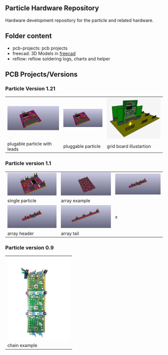 Particle Hardware Repository
----------------------------
Hardware development repository for the particle and related hardware.

## Folder content
* pcb-projects: pcb projects
* freecad: 3D Models in [freecad](http://www.freecadweb.org/)
* reflow: reflow soldering logs, charts and helper

## PCB Projects/Versions
### Particle Version 1.21
|   |   |   |
|---|---|---|
| <a href="./docs/img/particle-tiny1634-pluggable-module-with-lead.jpg"><img src="./docs/img/particle-tiny1634-pluggable-module-with-lead.jpg" width=300 /></a> | <a href="./docs/img/docs/img/particle-tiny1634-pluggable-module.jpg"><img src="./docs/img/particle-tiny1634-pluggable-module.jpg" width=200 /></a> | <a href="./docs/img/grid-board-illustration.jpg"><img src="./docs/img/grid-board-illustration.jpg" width=300 /></a> |
| plugable particle with leads | pluggable particle | grid board illustartion |

### Particle version 1.1

|   |   |   | 
|---|---|---|
|<a href="./docs/img/particle-tiny1634-v1.1.jpg"><img src="./docs/img/particle-tiny1634-v1.1.jpg" width=200/></a>|<a href="./docs/img/particle-tiny1634-array.jpg"><img src="./docs/img/particle-tiny1634-array.jpg" width=200/></a>|<a href="./docs/img/particle-tiny1634-array-header.jpg"><img src="./docs/img/particle-tiny1634-array-header.jpg" width=200/></a>|
| single particle | array example | |
| <a href="./docs/img/particle-tiny1634-array-header.jpg"><img src="./docs/img/particle-tiny1634-array-header.jpg" width=200 /></a> | <a href="./docs/img/particle-tiny1634-array-tail.jpg"><img src="./docs/img/particle-tiny1634-array-tail.jpg" width=200 /></a> | x |
| array header | array tail | |

### Particle version 0.9
|   |
|---|
|<a href="./docs/img/chained-particles-v0.9.jpg"><img src="./docs/img/chained-particles-v0.9.jpg" width=200/></a>|
| chain example |

